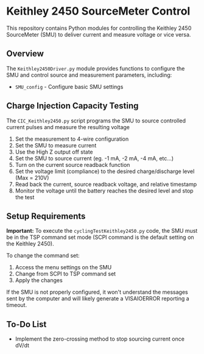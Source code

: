 # Keithley 2450 SourceMeter Control

This repository contains Python modules for controlling the Keithley 2450 SourceMeter (SMU) to deliver current and measure voltage or vice versa.

## Overview

The `Keithley2450Driver.py` module provides functions to configure the SMU and control source and measurement parameters, including:

- `SMU_config` - Configure basic SMU settings

## Charge Injection Capacity Testing

The `CIC_Keithley2450.py` script programs the SMU to source controlled current pulses and measure the resulting voltage

1. Set the measurement to 4-wire configuration
2. Set the SMU to measure current
3. Use the High Z output off state
4. Set the SMU to source current (eg. -1 mA, -2 mA, -4 mA, etc...)
5. Turn on the current source readback function
6. Set the voltage limit (compliance) to the desired charge/discharge level (Max = 210V)
7. Read back the current, source readback voltage, and relative timestamp
8. Monitor the voltage until the battery reaches the desired level and stop the test

## Setup Requirements

**Important:** To execute the `cyclingTestKeithley2450.py` code, the SMU must be in the TSP command set mode (SCPI command is the default setting on the Keithley 2450).

To change the command set:
1. Access the menu settings on the SMU
2. Change from SCPI to TSP command set
3. Apply the changes

If the SMU is not properly configured, it won't understand the messages sent by the computer and will likely generate a VISAIOERROR reporting a timeout.

## To-Do List

- Implement the zero-crossing method to stop sourcing current once dV/dt 
